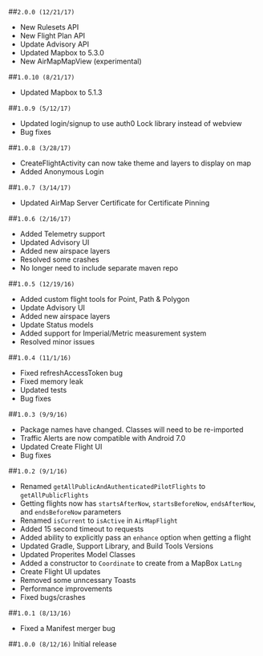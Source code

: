 ##`2.0.0 (12/21/17)`
* New Rulesets API
* New Flight Plan API
* Update Advisory API
* Updated Mapbox to 5.3.0
* New AirMapMapView (experimental)

##`1.0.10 (8/21/17)`
* Updated Mapbox to 5.1.3

##`1.0.9 (5/12/17)`
* Updated login/signup to use auth0 Lock library instead of webview
* Bug fixes

##`1.0.8 (3/28/17)`
* CreateFlightActivity can now take theme and layers to display on map
* Added Anonymous Login

##`1.0.7 (3/14/17)`
* Updated AirMap Server Certificate for Certificate Pinning

##`1.0.6 (2/16/17)`
* Added Telemetry support
* Updated Advisory UI
* Added new airspace layers
* Resolved some crashes
* No longer need to include separate maven repo

##`1.0.5 (12/19/16)`
* Added custom flight tools for Point, Path & Polygon
* Update Advisory UI
* Added new airspace layers
* Update Status models
* Added support for Imperial/Metric measurement system
* Resolved minor issues

##`1.0.4 (11/1/16)`
* Fixed refreshAccessToken bug
* Fixed memory leak
* Updated tests
* Bug fixes

##`1.0.3 (9/9/16)`
* Package names have changed. Classes will need to be re-imported
* Traffic Alerts are now compatible with Android 7.0
* Updated Create Flight UI
* Bug fixes

##`1.0.2 (9/1/16)`
* Renamed `getAllPublicAndAuthenticatedPilotFlights` to `getAllPublicFlights`
* Getting flights now has `startsAfterNow`, `startsBeforeNow`, `endsAfterNow`, and `endsBeforeNow` parameters
* Renamed `isCurrent` to `isActive` in `AirMapFlight`
* Added 15 second timeout to requests
* Added ability to explicitly pass an `enhance` option when getting a flight
* Updated Gradle, Support Library, and Build Tools Versions
* Updated Properites Model Classes
* Added a constructor to `Coordinate` to create from a MapBox `LatLng`
* Create Flight UI updates
* Removed some unncessary Toasts
* Performance improvements
* Fixed bugs/crashes

##`1.0.1 (8/13/16)`

* Fixed a Manifest merger bug

##`1.0.0 (8/12/16)`
Initial release